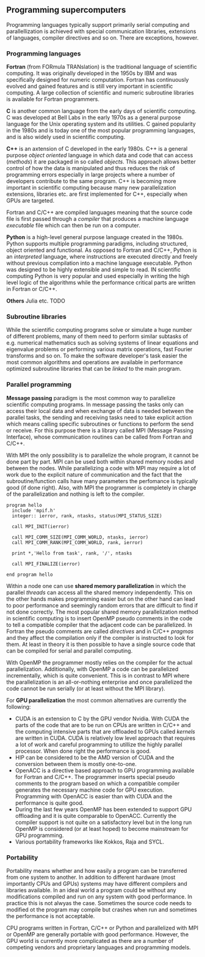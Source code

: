 ## Programming supercomputers

Programming languages typically support primarily serial computing and parallellization is achieved with special communication libraries, extensions of languages, compiler directives and so on. There are exceptions, however. 

### Programming languages

**Fortran** (from FORmula TRANslation) is the traditional language of scientific computing. It was originally developed in the 1950s by IBM and was specifically designed for numeric computation. Fortran has continuously evolved and gained features and is still very important in scientific computing. A large collection of scientific and numeric subroutine libraries is available for Fortran programmers.

**C** is another common language from the early days of scientific computing. C was developed at Bell Labs in the early 1970s as a general purpose language for the Unix operating system and its utilities. C gained popularity in the 1980s and is today one of the most popular programming languages, and is also widely used in scientific computing.

**C++** is an axtension of C developed in the early 1980s. C++ is a general purpose *object oriented* language in which data and code that can access (*methods*) it are packaged in so called *objects*. This approach allows better control of how the data is manipulated and thus reduces the risk of programming errors especially in large projects where a number of developers contribute to the same program. C++ is becoming more important in scientific computing because many new parallelization extensions, libraries etc. are first implemented for C++, especially when GPUs are targeted.

Fortran and C/C++ are compiled languages meaning that the source code file is first passed through a *compiler* that produces a machine language *executable* file which can then be run on a computer.

**Python** is a high-level general purpose language created in the 1980s. Python supports multiple programming paradigms, including structured, object oriented and functional. As opposed to Fortran and C/C++, Python is an *interpreted* language, where instructions are executed directly and freely without previous compilation into a machine language executable. Python was designed to be highly extensible and simple to read. IN scientific computing Python is very popular and used especially in writing the high level logic of the algorithms while the performance critical parts are written in Fortran or C/C++.

**Others** Julia etc. TODO

### Subroutine libraries

While the scientific computing programs solve or simulate a huge number of different problems, many of them need to perform similar subtasks of e.g. numerical mathematics such as solving systems of linear equations and eigenvalue problems or performing various matrix operations, fast Fourier transforms and so on. To make the software developer's task easier the most common algorithms and operations are available in performance optimized subroutine libraries that can be *linked* to the main program.

### Parallel programming

**Message passing** paradigm is the most common way to parallelize scientific computing programs. In message passing the tasks only can access their local data and when exchange of data is needed between the parallel tasks, the sending and receiving tasks need to take explicit action which means calling specific subroutines or functions to perform the send or receive. For this purpose there is a library called MPI (Message Passing Interface), whose communication routines can be called from Fortran and C/C++. 

With MPI the only possibility is to parallelize the whole program, it cannot be done part by part. MPI can be used both within shared memory nodes and between the nodes. While parallelizing a code with MPI may require a lot of work due to the explicit nature of communication and the fact that the subroutine/function calls have many parameters the perfomance is typically good (if done right). Also, with MPI the programmer is completely in charge of the parallelization and nothing is left to the compiler.

    program hello
      include 'mpif.h'
      integer:: ierror, rank, ntasks, status(MPI_STATUS_SIZE)

      call MPI_INIT(ierror)

      call MPI_COMM_SIZE(MPI_COMM_WORLD, ntasks, ierror)
      call MPI_COMM_RANK(MPI_COMM_WORLD, rank, ierror)

      print *,'Hello from task', rank, '/', ntasks

      call MPI_FINALIZE(ierror)

    end program hello


Within a node one can use **shared memory parallelization** in which the parallel *threads* can access all the shared memory independently. This on the other hands makes programming easier but on the other hand can lead to poor performance and seemingly random errors that are difficult to find if not done correctly. The most popular shared memory parallelization method in scientific computing is to insert OpenMP pseudo comments in the code to tell a compatible compiler that the adjacent code can be parallelized. In Fortran the pseudo comments are called *directives* and in C/C++ *pragmas* and they affect the compilation only if the compiler is instructed to look for them. At least in theory it is then possible to have a single source code that can be compiled for serial and parallel computing. 

With OpenMP the programmer mostly relies on the compiler for the actual parallelization. Additionally, with OpenMP a code can be parallelized incrementally, which is quite convenient. This is in contrast to MPI where the parallelization is an all-or-nothing enterprise and once parallelized the code cannot be run serially (or at least without the MPI library).

For **GPU parallelization** the most common alternatives are currently the following:
- CUDA is an extension to C by the GPU vendor Nvidia. With CUDA the parts of the code that are to be run on CPUs are written in C/C++ and the computing intensive parts that are offloaded to GPUs called *kernels* are written in CUDA. CUDA is relatively low level approach that requires a lot of work and careful programming to utillize the highly parallel processor. When done right the performance is good.
- HIP can be considered to be the AMD version of CUDA and the conversion between them is mostly one-to-one.
- OpenACC is a directive based approach to GPU programming available for Fortran and C/C++. The programmer inserts special pseudo comments to the program based on which a compatible compiler generates the necessary machine code for GPU execution. Programming with OpenACC is easier than with CUDA and the performance is quite good.
- During the last few years OpenMP has been extended to support GPU offloading and it is quite comparable to OpenACC. Currently the compiler support is not quite on a satisfactory level but in the long run OpenMP is considered (or at least hoped) to become mainstream for GPU programming.
- Various portability frameworks like Kokkos, Raja and SYCL.

### Portability

Portability means whether and how easily a program can be transferred from one system to another. In addition to different hardware (most importantly CPUs and GPUs) systems may have different compilers and libraries available. In an ideal world a program could be without any modifications compiled and run on any system with good performance. In practice this is not alwyas the case. Sometimes the source code needs to modified ot the program may compile but crashes when run and sometimes the performance is not acceptable.

CPU programs written in Fortran, C/C++ or Python and parallelized with MPI or OpenMP are generally portable with good performance. However, the GPU world is currently more complicated as there are a number of competing vendors and proprietary languages and programming models. 

